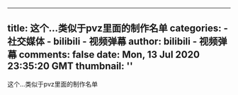 
---
title: 这个...类似于pvz里面的制作名单
categories: 
    - 社交媒体
    - bilibili - 视频弹幕
author: bilibili - 视频弹幕
comments: false
date: Mon, 13 Jul 2020 23:35:20 GMT
thumbnail: ''
---

<div>   
这个...类似于pvz里面的制作名单  
</div>
            
